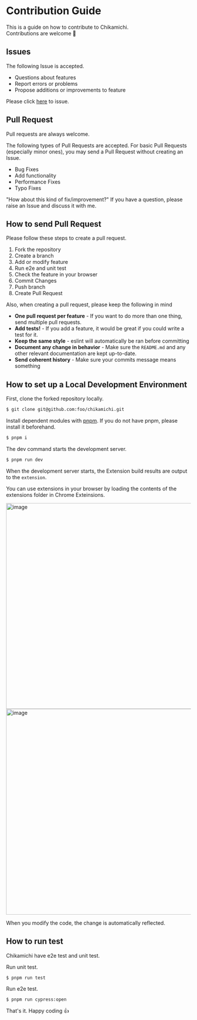 # Contribution Guide

This is a guide on how to contribute to Chikamichi.  
Contributions are welcome 🎉

## Issues

The following Issue is accepted.

- Questions about features
- Report errors or problems
- Propose additions or improvements to feature

Please click [here](https://github.com/kawamataryo/chikamichi/issues/new) to issue.

## Pull Request

Pull requests are always welcome.

The following types of Pull Requests are accepted.  For basic Pull Requests (especially minor ones), you may send a Pull Request without creating an Issue.


- Bug Fixes
- Add functionality
- Performance Fixes
- Typo Fixes

"How about this kind of fix/improvement?" If you have a question, please raise an Issue and discuss it with me.

## How to send Pull Request

Please follow these steps to create a pull request.

1. Fork the repository
2. Create a branch
3. Add or modify feature
4. Run e2e and unit test
5. Check the feature in your browser
5. Commit Changes
6. Push branch
7. Create Pull Request

Also, when creating a pull request, please keep the following in mind

- **One pull request per feature** - If you want to do more than one thing, send multiple pull requests.
- **Add tests!** - If you add a feature, it would be great if you could write a test for it.
- **Keep the same style** - eslint will automatically be ran before committing
- **Document any change in behavior** - Make sure the `README.md` and any other relevant documentation are kept up-to-date.
- **Send coherent history** - Make sure your commits message means something


## How to set up a Local Development Environment

First, clone the forked repository locally.

```bash
$ git clone git@github.com:foo/chikamichi.git
```

Install dependent modules with [pnpm](https://pnpm.io/ja/).
If you do not have pnpm, please install it beforehand.

```bash
$ pnpm i
```

The dev command starts the development server.

```bash
$ pnpm run dev
```

When the development server starts, the Extension build results are output to the `extension`.

You can use extensions in your browser by loading the contents of the extensions folder in Chrome Exteinsions.

<img width="560" alt="image" src="https://user-images.githubusercontent.com/11070996/158058979-6d7f58a9-3d9b-46d3-ad14-f5e7a8c787e7.png">

<img width="560" alt="image" src="https://user-images.githubusercontent.com/11070996/158059064-c1773e32-ecd7-4a52-b01e-ba0ad2426502.png">

When you modify the code, the change is automatically reflected.

## How to run test

Chikamichi have e2e test and unit test.

Run unit test.

```
$ pnpm run test
```

Run e2e test.

```
$ pnpm run cypress:open
```

That's it. Happy coding 👍
